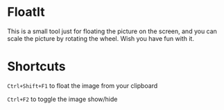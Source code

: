# FloatIt
This is a small tool just for floating the picture on the screen, and you can scale the picture by rotating the wheel. Wish you have fun with it.

# Shortcuts
`Ctrl+Shift+F1` to float the image from your clipboard

`Ctrl+F2` to toggle the image show/hide
